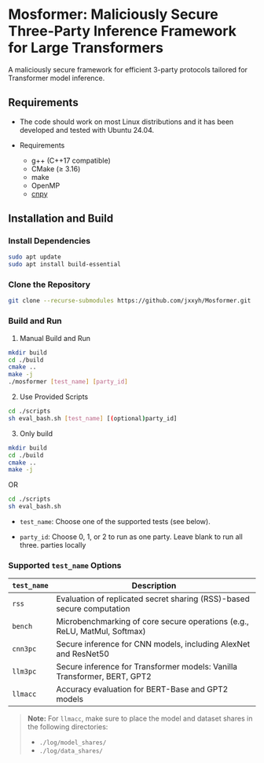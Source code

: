 # Mosformer: Maliciously Secure Three-Party Inference Framework for Large Transformers

A maliciously secure framework for efficient 3-party protocols tailored for  Transformer model inference.

## Requirements

- The code should work on most Linux distributions and it has been developed and tested with Ubuntu 24.04.

- Requirements
    - g++ (C++17 compatible)
    - CMake ($\ge$ 3.16)
    - make
    - OpenMP
    - [cnpy](https://github.com/rogersce/cnpy)

## Installation and Build

### Install Dependencies

```bash
sudo apt update
sudo apt install build-essential
```

### Clone the Repository

```bash
git clone --recurse-submodules https://github.com/jxxyh/Mosformer.git
```

### Build and Run

1. Manual Build and Run
```bash
mkdir build
cd ./build
cmake ..
make -j
./mosformer [test_name] [party_id]
```

2. Use Provided Scripts
```bash
cd ./scripts
sh eval_bash.sh [test_name] [(optional)party_id]
```

3. Only build
```bash
mkdir build
cd ./build
cmake ..
make -j
```

OR

```bash
cd ./scripts
sh eval_bash.sh
```

- `test_name`: Choose one of the supported tests (see below).

- `party_id`: Choose 0, 1, or 2 to run as one party. Leave blank to run all three. parties locally

### Supported `test_name` Options

| `test_name` | Description                                                                 |
|-------------|-----------------------------------------------------------------------------|
| `rss`       | Evaluation of replicated secret sharing (RSS)-based secure computation     |
| `bench`     | Microbenchmarking of core secure operations (e.g., ReLU, MatMul, Softmax)  |
| `cnn3pc`    | Secure inference for CNN models, including AlexNet and ResNet50            |
| `llm3pc`    | Secure inference for Transformer models: Vanilla Transformer, BERT, GPT2   |
| `llmacc`    | Accuracy evaluation for BERT-Base and GPT2 models                          |

> **Note:** For `llmacc`, make sure to place the model and dataset shares in the following directories:
> - `./log/model_shares/`
> - `./log/data_shares/`
